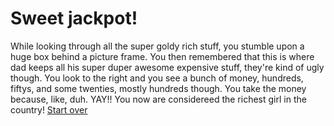 # Sweet jackpot!
While looking through all the super goldy rich stuff, you stumble upon a huge box behind a picture frame.  You then remembered that this is where dad keeps all his super duper awesome expensive stuff, they're kind of ugly though.  You look to the right and you see a bunch of money, hundreds, fiftys, and some twenties, mostly hundreds though.  You take the money because, like, duh.
YAY!! You now are considereed the richest girl in the country!
[Start over](../woke-up/woke-up.md)
